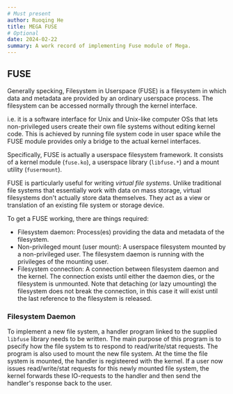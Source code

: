 ```yaml
---
# Must present
author: Ruoqing He
title: MEGA FUSE
# Optional
date: 2024-02-22
summary: A work record of implementing Fuse module of Mega.
---
```


## FUSE

Generally specking, Filesystem in Userspace (FUSE) is a filesystem in which data and metadata are provided by an ordinary userspace process. The filesystem can be accessed normally through the kernel interface.

i.e. it is a software interface for Unix and Unix-like computer OSs that lets non-privileged users create their own file systems without editing kernel code. This is achieved by running file system code in user space while the FUSE module provides only a bridge to the actual kernel interfaces.

Specifically, FUSE is actually a userspace filesystem framework. It consists of a kernel module (`fuse.ko`), a userspace library (`libfuse.*`) and a mount utility (`fusermount`).

FUSE is particularly useful for writing *virtual file systems*. Unlike traditional file systems that essentially work with data on mass storage, virtual filesystems don't actually store data themselves. They act as a view or translation of an existing file system or storage device.

To get a FUSE working, there are things required:
- Filesystem daemon: Process(es) providing the data and metadata of the filesystem.
- Non-privileged mount (user mount): A userspace filesystem mounted by a non-privileged user. The filesystem daemon is running with the privileges of the mounting user.
- Filesystem connection: A connection between filesystem daemon and the kernel. The connection exists until either the daemon dies, or the filesystem is unmounted. Note that detaching (or lazy umounting) the filesystem does not break the connection, in this case it will exist until the last reference to the filesystem is released.

### Filesystem Daemon

To implement a new file system, a handler program linked to the supplied `libfuse` library needs to be written. The main purpose of this program is to psecify how the file system ts to respond to read/write/stat requests. The program is also used to mount the new file system. At the time the file system is mounted, the handler is registeered with the kernel. If a user now issues read/write/stat requests for this newly mounted file system, the kernel forwards these IO-requests to the handler and then send the handler's response back to the user.